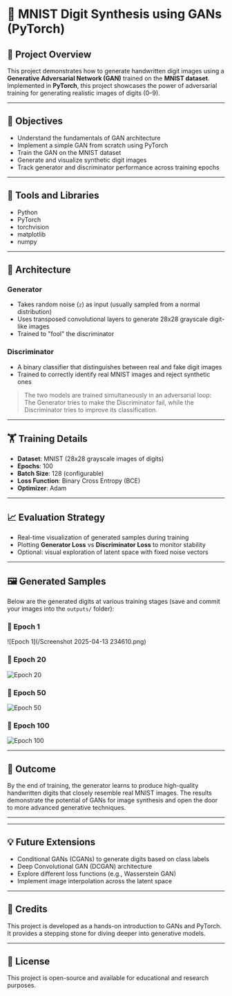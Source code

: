 # 🧠 MNIST Digit Synthesis using GANs (PyTorch)

## 📘 Project Overview

This project demonstrates how to generate handwritten digit images using a **Generative Adversarial Network (GAN)** trained on the **MNIST dataset**. Implemented in **PyTorch**, this project showcases the power of adversarial training for generating realistic images of digits (0–9).

---

## 🎯 Objectives

- Understand the fundamentals of GAN architecture
- Implement a simple GAN from scratch using PyTorch
- Train the GAN on the MNIST dataset
- Generate and visualize synthetic digit images
- Track generator and discriminator performance across training epochs

---

## 🧰 Tools and Libraries

- Python
- PyTorch
- torchvision
- matplotlib
- numpy

---

## 🧱 Architecture

### Generator
- Takes random noise (`z`) as input (usually sampled from a normal distribution)
- Uses transposed convolutional layers to generate 28x28 grayscale digit-like images
- Trained to "fool" the discriminator

### Discriminator
- A binary classifier that distinguishes between real and fake digit images
- Trained to correctly identify real MNIST images and reject synthetic ones

> The two models are trained simultaneously in an adversarial loop:  
> The Generator tries to make the Discriminator fail, while the Discriminator tries to improve its classification.

---

## 🏋️ Training Details

- **Dataset**: MNIST (28x28 grayscale images of digits)
- **Epochs**: 100
- **Batch Size**: 128 (configurable)
- **Loss Function**: Binary Cross Entropy (BCE)
- **Optimizer**: Adam

---

## 📈 Evaluation Strategy

- Real-time visualization of generated samples during training
- Plotting **Generator Loss** vs **Discriminator Loss** to monitor stability
- Optional: visual exploration of latent space with fixed noise vectors

---

## 🖼️ Generated Samples

Below are the generated digits at various training stages (save and commit your images into the `outputs/` folder):

### 🔢 Epoch 1
![Epoch 1](/Screenshot 2025-04-13 234610.png)

### 🔢 Epoch 20
![Epoch 20](outputs/epoch_020.png)

### 🔢 Epoch 50
![Epoch 50](outputs/epoch_050.png)

### 🔢 Epoch 100
![Epoch 100](outputs/epoch_100.png)

---

## 🧠 Outcome

By the end of training, the generator learns to produce high-quality handwritten digits that closely resemble real MNIST images. The results demonstrate the potential of GANs for image synthesis and open the door to more advanced generative techniques.

---

---

## 💡 Future Extensions

- Conditional GANs (CGANs) to generate digits based on class labels
- Deep Convolutional GAN (DCGAN) architecture
- Explore different loss functions (e.g., Wasserstein GAN)
- Implement image interpolation across the latent space

---

## 🤝 Credits

This project is developed as a hands-on introduction to GANs and PyTorch. It provides a stepping stone for diving deeper into generative models.

---

## 📜 License

This project is open-source and available for educational and research purposes.



